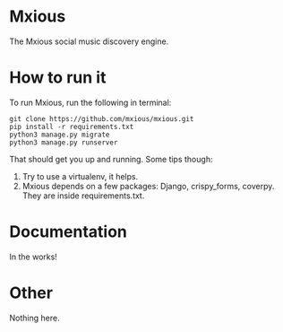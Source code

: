 # Mxious
The Mxious social music discovery engine.

# How to run it
To run Mxious, run the following in terminal:

    git clone https://github.com/mxious/mxious.git
    pip install -r requirements.txt
    python3 manage.py migrate
    python3 manage.py runserver
That should get you up and running. Some tips though:

1. Try to use a virtualenv, it helps.
2. Mxious depends on a few packages: Django, crispy_forms, coverpy. They are inside requirements.txt.

# Documentation
In the works!

# Other
Nothing here.
